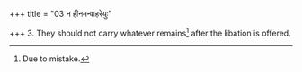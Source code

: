 +++
title = "03 न हीनमन्वाहरेयुः"

+++
3. They should not carry whatever remains[^1] after the libation is offered.  

[^1]: Due to mistake.  


[^2]: Cf. MS I.5.13.
